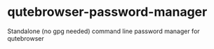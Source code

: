 # qutebrowser-password-manager
Standalone (no gpg needed) command line password manager for qutebrowser
